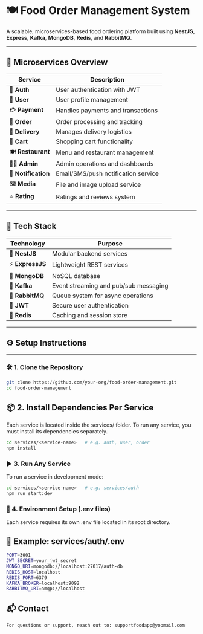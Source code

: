 # 🍽️ Food Order Management System

A scalable, microservices-based food ordering platform built using **NestJS**, **Express**, **Kafka**, **MongoDB**, **Redis**, and **RabbitMQ**.

---

## 🧩 Microservices Overview

| Service           | Description                            |
|-------------------|----------------------------------------|
| 🔐 **Auth**        | User authentication with JWT           |
| 👤 **User**        | User profile management                |
| 💳 **Payment**     | Handles payments and transactions      |
| 🧾 **Order**       | Order processing and tracking          |
| 🚚 **Delivery**    | Manages delivery logistics             |
| 🛒 **Cart**        | Shopping cart functionality            |
| 🍽️ **Restaurant** | Menu and restaurant management         |
| 🧑‍💼 **Admin**      | Admin operations and dashboards        |
| 🔔 **Notification**| Email/SMS/push notification service    |
| 🖼️ **Media**       | File and image upload service          |
| ⭐ **Rating**      | Ratings and reviews system             |

---

## 🚀 Tech Stack

| Technology     | Purpose                                      |
|----------------|----------------------------------------------|
| 🧠 **NestJS**     | Modular backend services                    |
| ⚡ **ExpressJS**  | Lightweight REST services                   |
| 🐳 **MongoDB**    | NoSQL database                              |
| 🧵 **Kafka**      | Event streaming and pub/sub messaging       |
| 📮 **RabbitMQ**   | Queue system for async operations           |
| 🔐 **JWT**        | Secure user authentication                 |
| 🚀 **Redis**      | Caching and session store                  |

---

## ⚙️ Setup Instructions

---

### 🛠️ 1. Clone the Repository

```bash
git clone https://github.com/your-org/food-order-management.git
cd food-order-management
```

## 📦 2. Install Dependencies Per Service
Each service is located inside the services/ folder. To run any service, you must install its dependencies separately.

```bash
cd services/<service-name>   # e.g. auth, user, order
npm install

```

### ▶️ 3. Run Any Service

To run a service in development mode:

```bash
cd services/<service-name>   # e.g. services/auth
npm run start:dev

```

### 🔐 4. Environment Setup (.env files)
Each service requires its own .env file located in its root directory.

## 📄 Example: services/auth/.env

```bash
PORT=3001
JWT_SECRET=your_jwt_secret
MONGO_URI=mongodb://localhost:27017/auth-db
REDIS_HOST=localhost
REDIS_PORT=6379
KAFKA_BROKER=localhost:9092
RABBITMQ_URI=amqp://localhost

```

## 📬 Contact

```bash
For questions or support, reach out to: supportfoodapp@yopmail.com

```

